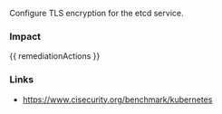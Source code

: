 
Configure TLS encryption for the etcd service.

### Impact
<!-- Add Impact here -->

<!-- DO NOT CHANGE -->
{{ remediationActions }}

### Links
- https://www.cisecurity.org/benchmark/kubernetes


